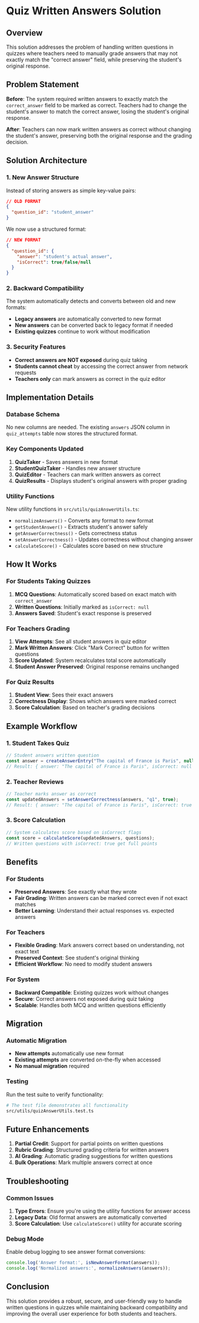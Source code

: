# Quiz Written Answers Solution

## Overview

This solution addresses the problem of handling written questions in quizzes where teachers need to manually grade answers that may not exactly match the "correct answer" field, while preserving the student's original response.

## Problem Statement

**Before**: The system required written answers to exactly match the `correct_answer` field to be marked as correct. Teachers had to change the student's answer to match the correct answer, losing the student's original response.

**After**: Teachers can now mark written answers as correct without changing the student's answer, preserving both the original response and the grading decision.

## Solution Architecture

### 1. New Answer Structure

Instead of storing answers as simple key-value pairs:
```json
// OLD FORMAT
{
  "question_id": "student_answer"
}
```

We now use a structured format:
```json
// NEW FORMAT
{
  "question_id": {
    "answer": "student's actual answer",
    "isCorrect": true/false/null
  }
}
```

### 2. Backward Compatibility

The system automatically detects and converts between old and new formats:
- **Legacy answers** are automatically converted to new format
- **New answers** can be converted back to legacy format if needed
- **Existing quizzes** continue to work without modification

### 3. Security Features

- **Correct answers are NOT exposed** during quiz taking
- **Students cannot cheat** by accessing the correct answer from network requests
- **Teachers only** can mark answers as correct in the quiz editor

## Implementation Details

### Database Schema

No new columns are needed. The existing `answers` JSON column in `quiz_attempts` table now stores the structured format.

### Key Components Updated

1. **QuizTaker** - Saves answers in new format
2. **StudentQuizTaker** - Handles new answer structure
3. **QuizEditor** - Teachers can mark written answers as correct
4. **QuizResults** - Displays student's original answers with proper grading

### Utility Functions

New utility functions in `src/utils/quizAnswerUtils.ts`:

- `normalizeAnswers()` - Converts any format to new format
- `getStudentAnswer()` - Extracts student's answer safely
- `getAnswerCorrectness()` - Gets correctness status
- `setAnswerCorrectness()` - Updates correctness without changing answer
- `calculateScore()` - Calculates score based on new structure

## How It Works

### For Students Taking Quizzes

1. **MCQ Questions**: Automatically scored based on exact match with `correct_answer`
2. **Written Questions**: Initially marked as `isCorrect: null`
3. **Answers Saved**: Student's exact response is preserved

### For Teachers Grading

1. **View Attempts**: See all student answers in quiz editor
2. **Mark Written Answers**: Click "Mark Correct" button for written questions
3. **Score Updated**: System recalculates total score automatically
4. **Student Answer Preserved**: Original response remains unchanged

### For Quiz Results

1. **Student View**: Sees their exact answers
2. **Correctness Display**: Shows which answers were marked correct
3. **Score Calculation**: Based on teacher's grading decisions

## Example Workflow

### 1. Student Takes Quiz
```typescript
// Student answers written question
const answer = createAnswerEntry("The capital of France is Paris", null);
// Result: { answer: "The capital of France is Paris", isCorrect: null }
```

### 2. Teacher Reviews
```typescript
// Teacher marks answer as correct
const updatedAnswers = setAnswerCorrectness(answers, "q1", true);
// Result: { answer: "The capital of France is Paris", isCorrect: true }
```

### 3. Score Calculation
```typescript
// System calculates score based on isCorrect flags
const score = calculateScore(updatedAnswers, questions);
// Written questions with isCorrect: true get full points
```

## Benefits

### For Students
- **Preserved Answers**: See exactly what they wrote
- **Fair Grading**: Written answers can be marked correct even if not exact matches
- **Better Learning**: Understand their actual responses vs. expected answers

### For Teachers
- **Flexible Grading**: Mark answers correct based on understanding, not exact text
- **Preserved Context**: See student's original thinking
- **Efficient Workflow**: No need to modify student answers

### For System
- **Backward Compatible**: Existing quizzes work without changes
- **Secure**: Correct answers not exposed during quiz taking
- **Scalable**: Handles both MCQ and written questions efficiently

## Migration

### Automatic Migration
- **New attempts** automatically use new format
- **Existing attempts** are converted on-the-fly when accessed
- **No manual migration** required

### Testing
Run the test suite to verify functionality:
```bash
# The test file demonstrates all functionality
src/utils/quizAnswerUtils.test.ts
```

## Future Enhancements

1. **Partial Credit**: Support for partial points on written questions
2. **Rubric Grading**: Structured grading criteria for written answers
3. **AI Grading**: Automatic grading suggestions for written questions
4. **Bulk Operations**: Mark multiple answers correct at once

## Troubleshooting

### Common Issues

1. **Type Errors**: Ensure you're using the utility functions for answer access
2. **Legacy Data**: Old format answers are automatically converted
3. **Score Calculation**: Use `calculateScore()` utility for accurate scoring

### Debug Mode

Enable debug logging to see answer format conversions:
```typescript
console.log('Answer format:', isNewAnswerFormat(answers));
console.log('Normalized answers:', normalizeAnswers(answers));
```

## Conclusion

This solution provides a robust, secure, and user-friendly way to handle written questions in quizzes while maintaining backward compatibility and improving the overall user experience for both students and teachers.
